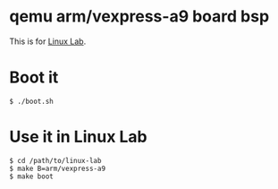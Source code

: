 
# qemu arm/vexpress-a9 board bsp

This is for [Linux Lab](https://tinylab.org/linux-lab).

# Boot it

    $ ./boot.sh

# Use it in Linux Lab

    $ cd /path/to/linux-lab
    $ make B=arm/vexpress-a9
    $ make boot

